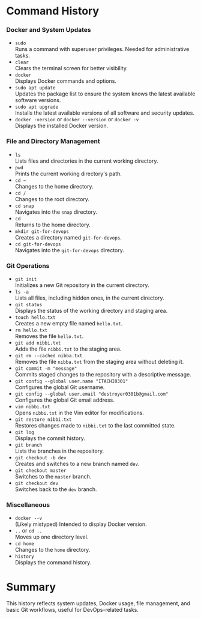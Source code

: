 # Command History

### Docker and System Updates
- `sudo`  
  Runs a command with superuser privileges. Needed for administrative tasks.
- `clear`  
  Clears the terminal screen for better visibility.
- `docker`  
  Displays Docker commands and options.
- `sudo apt update`  
  Updates the package list to ensure the system knows the latest available software versions.
- `sudo apt upgrade`  
  Installs the latest available versions of all software and security updates.
- `docker -version` or `docker --version` or `docker -v`  
  Displays the installed Docker version.

### File and Directory Management
- `ls`  
  Lists files and directories in the current working directory.
- `pwd`  
  Prints the current working directory's path.
- `cd ~`  
  Changes to the home directory.
- `cd /`  
  Changes to the root directory.
- `cd snap`  
  Navigates into the `snap` directory.
- `cd`  
  Returns to the home directory.
- `mkdir git-for-devops`  
  Creates a directory named `git-for-devops`.
- `cd git-for-devops`  
  Navigates into the `git-for-devops` directory.

### Git Operations
- `git init`  
  Initializes a new Git repository in the current directory.
- `ls -a`  
  Lists all files, including hidden ones, in the current directory.
- `git status`  
  Displays the status of the working directory and staging area.
- `touch hello.txt`  
  Creates a new empty file named `hello.txt`.
- `rm hello.txt`  
  Removes the file `hello.txt`.
- `git add nibbi.txt`  
  Adds the file `nibbi.txt` to the staging area.
- `git rm --cached nibba.txt`  
  Removes the file `nibba.txt` from the staging area without deleting it.
- `git commit -m "message"`  
  Commits staged changes to the repository with a descriptive message.
- `git config --global user.name "ITACHI0301"`  
  Configures the global Git username.
- `git config --global user.email "destroyer0301b@gmail.com"`  
  Configures the global Git email address.
- `vim nibbi.txt`  
  Opens `nibbi.txt` in the Vim editor for modifications.
- `git restore nibbi.txt`  
  Restores changes made to `nibbi.txt` to the last committed state.
- `git log`  
  Displays the commit history.
- `git branch`  
  Lists the branches in the repository.
- `git checkout -b dev`  
  Creates and switches to a new branch named `dev`.
- `git checkout master`  
  Switches to the `master` branch.
- `git checkout dev`  
  Switches back to the `dev` branch.

### Miscellaneous
- `docker --v`  
  (Likely mistyped) Intended to display Docker version.
- `..` or `cd ..`  
  Moves up one directory level.
- `cd home`  
  Changes to the `home` directory.
- `history`  
  Displays the command history.

# Summary

This history reflects system updates, Docker usage, file management, and basic Git workflows, useful for DevOps-related tasks.
